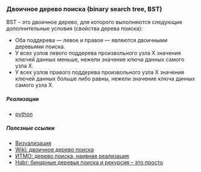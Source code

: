 ### Двоичное дерево поиска (binary search tree, BST)
BST - это двоичное дерево, для которого выполняются следующие дополнительные условия (свойства дерева поиска):
- Оба поддерева — левое и правое — являются двоичными деревьями поиска.
- У всех узлов левого поддерева произвольного узла X значения ключей данных меньше, нежели значение ключа данных самого узла X.
- У всех узлов правого поддерева произвольного узла X значения ключей данных больше либо равны, нежели значение ключа данных самого узла X.

##### Реализации
- [python](python/BST.py)

##### Полезные ссылки
- [Визуализация](https://www.cs.usfca.edu/~galles/visualization/BST.html)
- [Wiki: двоичное дерево поиска](https://ru.wikipedia.org/wiki/%D0%94%D0%B2%D0%BE%D0%B8%D1%87%D0%BD%D0%BE%D0%B5_%D0%B4%D0%B5%D1%80%D0%B5%D0%B2%D0%BE_%D0%BF%D0%BE%D0%B8%D1%81%D0%BA%D0%B0)
- [ИТМО: дерево поиска, наивная реализация](https://neerc.ifmo.ru/wiki/index.php?title=%D0%94%D0%B5%D1%80%D0%B5%D0%B2%D0%BE_%D0%BF%D0%BE%D0%B8%D1%81%D0%BA%D0%B0,_%D0%BD%D0%B0%D0%B8%D0%B2%D0%BD%D0%B0%D1%8F_%D1%80%D0%B5%D0%B0%D0%BB%D0%B8%D0%B7%D0%B0%D1%86%D0%B8%D1%8F)
- [Habr: бинарные деревья поиска и рекурсия – это просто](https://habr.com/ru/post/267855/)

